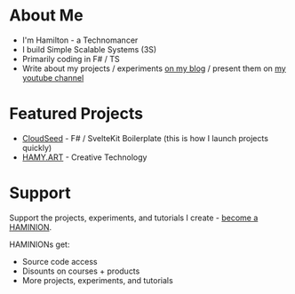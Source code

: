 # About Me

* I'm Hamilton - a Technomancer
* I build Simple Scalable Systems (3S)
* Primarily coding in F# / TS
* Write about my projects / experiments [on my blog](https://hamy.xyz) / present them on [my youtube channel](https://www.youtube.com/channel/UCPBY44jxP7gOMkUsP5rlGnw)

# Featured Projects

* [CloudSeed](https://cloudseed.xyz) - F# / SvelteKit Boilerplate (this is how I launch projects quickly)
* [HAMY.ART](https://www.instagram.com/hamy.art/) - Creative Technology

# Support

Support the projects, experiments, and tutorials I create - [become a HAMINION](https://hamy.xyz/labs/haminions).

HAMINIONs get:

* Source code access
* Disounts on courses + products
* More projects, experiments, and tutorials
